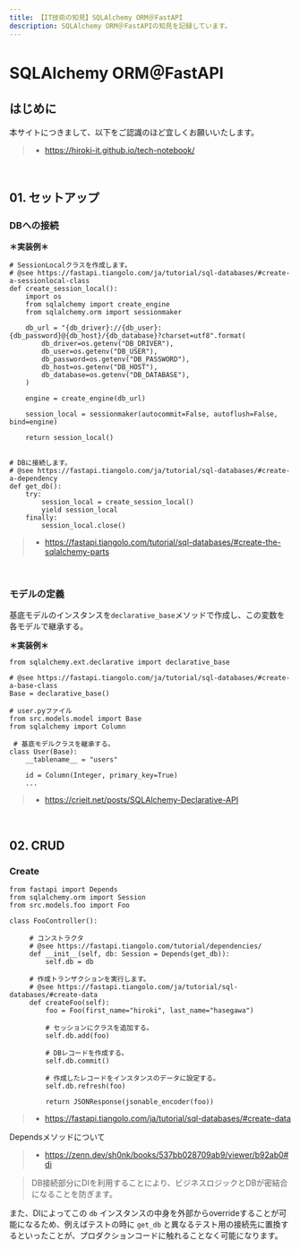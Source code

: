 ```yaml
---
title: 【IT技術の知見】SQLAlchemy ORM＠FastAPI
description: SQLAlchemy ORM＠FastAPIの知見を記録しています。
---
```


# SQLAlchemy ORM＠FastAPI

## はじめに

本サイトにつきまして、以下をご認識のほど宜しくお願いいたします。

> - https://hiroki-it.github.io/tech-notebook/

<br>

## 01. セットアップ

### DBへの接続

**＊実装例＊**

```pycon
# SessionLocalクラスを作成します。
# @see https://fastapi.tiangolo.com/ja/tutorial/sql-databases/#create-a-sessionlocal-class
def create_session_local():
    import os
    from sqlalchemy import create_engine
    from sqlalchemy.orm import sessionmaker

    db_url = "{db_driver}://{db_user}:{db_password}@{db_host}/{db_database}?charset=utf8".format(
        db_driver=os.getenv("DB_DRIVER"),
        db_user=os.getenv("DB_USER"),
        db_password=os.getenv("DB_PASSWORD"),
        db_host=os.getenv("DB_HOST"),
        db_database=os.getenv("DB_DATABASE"),
    )

    engine = create_engine(db_url)

    session_local = sessionmaker(autocommit=False, autoflush=False, bind=engine)

    return session_local()


# DBに接続します。
# @see https://fastapi.tiangolo.com/ja/tutorial/sql-databases/#create-a-dependency
def get_db():
    try:
        session_local = create_session_local()
        yield session_local
    finally:
        session_local.close()

```

> - https://fastapi.tiangolo.com/tutorial/sql-databases/#create-the-sqlalchemy-parts

<br>

### モデルの定義

基底モデルのインスタンスを`declarative_base`メソッドで作成し、この変数を各モデルで継承する。

**＊実装例＊**

```pycon
from sqlalchemy.ext.declarative import declarative_base

# @see https://fastapi.tiangolo.com/ja/tutorial/sql-databases/#create-a-base-class
Base = declarative_base()
```

```pycon
# user.pyファイル
from src.models.model import Base
from sqlalchemy import Column

 # 基底モデルクラスを継承する。
class User(Base):
    __tablename__ = "users"

    id = Column(Integer, primary_key=True)
    ...
```

> - https://crieit.net/posts/SQLAlchemy-Declarative-API

<br>

## 02. CRUD

### Create

```pycon
from fastapi import Depends
from sqlalchemy.orm import Session
from src.models.foo import Foo

class FooController():

     # コンストラクタ
     # @see https://fastapi.tiangolo.com/tutorial/dependencies/
     def __init__(self, db: Session = Depends(get_db)):
         self.db = db

     # 作成トランザクションを実行します。
     # @see https://fastapi.tiangolo.com/ja/tutorial/sql-databases/#create-data
     def createFoo(self):
         foo = Foo(first_name="hiroki", last_name="hasegawa")

         # セッションにクラスを追加する。
         self.db.add(foo)

         # DBレコードを作成する。
         self.db.commit()

         # 作成したレコードをインスタンスのデータに設定する。
         self.db.refresh(foo)

         return JSONResponse(jsonable_encoder(foo))

```

> - https://fastapi.tiangolo.com/ja/tutorial/sql-databases/#create-data

Dependsメソッドについて

> - https://zenn.dev/sh0nk/books/537bb028709ab9/viewer/b92ab0#di

> DB接続部分にDIを利用することにより、ビジネスロジックとDBが密結合になることを防ぎます。

また、DIによってこの `db` インスタンスの中身を外部からoverrideすることが可能になるため、例えばテストの時に `get_db` と異なるテスト用の接続先に置換するといったことが、プロダクションコードに触れることなく可能になります。
